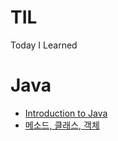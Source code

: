 # TIL
Today I Learned

Java
================
- [Introduction to Java](https://github.com/hyerin-jang/TIL/blob/main/Java/javaIntroduction.md)
- [메소드, 클래스, 객체](https://github.com/hyerin-jang/TIL/blob/main/Java/methodClassObject.md)
